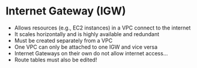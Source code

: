# Internet Gateway (IGW)
- Allows resources (e.g., EC2 instances) in a VPC connect to the internet
- It scales horizontally and is highly available and redundant
- Must be created separately from a VPC
- One VPC can only be attached to one IGW and vice versa
- Internet Gateways on their own do not allow internet access...
- Route tables must also be edited!

